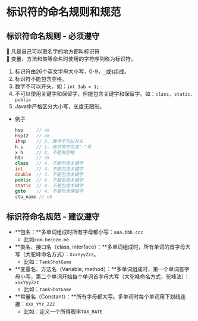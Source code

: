 # 标识符的命名规则和规范

## 标识符命名规则 - 必须遵守

<aside>
🔑 凡是自己可以取名字的地方都叫标识符

</aside>

<aside>
📌 变量、方法和类等命名时使用的字符序列称为标识符。

</aside>

1. 标识符由26个英文字母大小写，0-9，`_`或`$`组成。
2. 标识符不能包含空格。
3. 数字不可以开头。如：`int 3ab = 1;`
4. 不可以使用关键字和保留字，但能包含关键字和保留字。如：`class, static, public`
5. Java中严格区分大小写，长度无限制。
- 例子
    
    ```java
    hsp     // ok
    hsp12   // ok
    1hsp    // 3. 数字不可以开头
    h-s     // 1. 标识符不包含"-"号
    x h     // 2. 不能有空格
    h$4     // ok
    class   // 4. 不能包含关键字
    int     // 4. 不能包含关键字
    double  // 4. 不能包含关键字
    public  // 4. 不能包含关键字
    static  // 4. 不能包含关键字
    goto    // 4. 不能包含保留字
    stu_name // ok
    ```
    

## 标识符命名规范 - 建议遵守

- **包名：**多单词组成时所有字母都小写：`aaa.bbb.ccc`
    - 比如`com.becoze.me`
- **类名、接口名（class, interface）：**多单词组成时，所有单词的首字母大写（大驼峰命名方式）：`XxxYyyZzz`。
    - 比如：`TankShotGame`
- **变量名、方法名（Variable, method）：**多单词组成时，第一个单词首字母小写，第二个单词开始每个单词首字母大写（大驼峰命名方式，驼峰法）：`xxxYyyZzz`
    - 比如：`tankShotGame`
- **常量名（Constant）：**所有字母都大写。多单词时每个单词用下划线连接：`XXX_YYY_ZZZ`
    - 比如：定义一个所得税率`TAX_RATE`